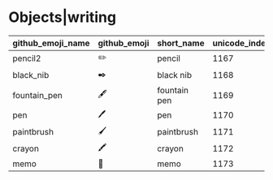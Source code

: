 # Objects|writing

|github_emoji_name|github_emoji|short_name|unicode_index|
|---|---|---|---|
|pencil2|:pencil2:|pencil|1167|
|black_nib|:black_nib:|black nib|1168|
|fountain_pen|:fountain_pen:|fountain pen|1169|
|pen|:pen:|pen|1170|
|paintbrush|:paintbrush:|paintbrush|1171|
|crayon|:crayon:|crayon|1172|
|memo|:memo:|memo|1173|
